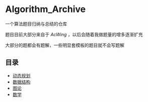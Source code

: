 # Algorithm_Archive

一个算法题目归纳与总结的仓库

题目目前大部分来自于 $AcWing$ ，以后会随着我做题量的增多逐渐扩充

大部分的题都会有题解，一些明显套模板的题目就不会写题解

## 目录

* [动态规划](src/动态规划.md)
* [数据结构](src/数据结构.md)
* [图论](src/图论.md)
* [数学](src/数学.md)